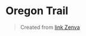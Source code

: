 # Oregon Trail
> Created from [link Zenva](https://gamedevacademy.org/tag/oregon-trail-html5-tutorial/)